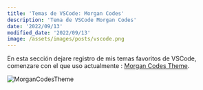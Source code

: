 ```yaml
---
title: 'Temas de VSCode: Morgan Codes'
description: 'Tema de VSCode Morgan Codes'
date: '2022/09/13'
modified_date: '2022/09/13'
image: /assets/images/posts/vscode.png
---
```


En esta sección dejare registro de mis temas favoritos de VSCode, comenzare con el que uso actualmente : [Morgan Codes Theme](https://marketplace.visualstudio.com/items?itemName=morgan-codes.morgan-codes-vscode-theme).


![MorganCodesTheme](@@baseUrl@@/assets/images/posts/morgan-code-theme-example.png)
